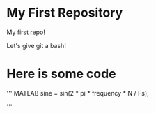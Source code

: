 # My First Repository
My first repo!

Let's give git a bash!

# Here is some code
''' MATLAB
sine = sin(2 * pi * frequency * N / Fs);

'''
